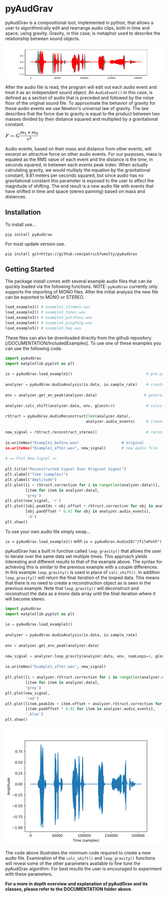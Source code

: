 # pyAudGrav

pyAudGrav is a compositional tool, implemented in python, that allows a user to algorithmically edit and rearrange audio clips, both in time and space, using gravity. Gravity, in this case, is metaphor used to describe the relationship between sound objects.

![Simple Example (gConst = 2)](/DOCUMENTATION/images/stimmen_shift.png)


After the audio file is read, the program will edit out each audio event and treat it as an independent sound object. An `AudioEvent()` in this case, is defined as a section of audio that is preceded and followed by the noise floor of the original sound file. To approximate the behavior of gravity for these audio events we use Newton's universal law of gravity. The law describes that the force due to gravity is equal to the product between two masses divided by their distance squared and multiplied by a gravitational constant. 

![Newtons Law of Gravity](/DOCUMENTATION/images/NewtonsLaw2.png)

Audio events, based on their mass and distance from other events, will excerpt an attractive force on other audio events. For our purposes, mass is equated as the RMS value of each event and the distance is the time, in seconds squared, in between each events peak index. When actually calculating gravity, we would multiply the equation by the gravitational constant, 9.81 meters per seconds squared, but since audio has no gravitational constant this parameter is exposed to the user to affect the magnitude of shifting. The end result is a new audio file with events that have shifted in time and space (stereo panning) based on mass and distances. 




## Installation

To install use... 

`pip install pyAudGrav` 

For most update version use. 

`pip install git+https://github.com/patrickTumulty/pyAudGrav`

## Getting Started 

The package install comes with several example audio files that can be quickly loaded via the following functions. NOTE: `pyAudGrav` currently only supports the importing of MONO files. After the initial analysis the new file can be exported to MONO or STEREO.  

```python
load_example1() # example1_stimmen.wav
load_example2() # example2_tones.wav
load_example3() # example3_potsPans.wav
load_example4() # example4_pingPong.wav
load_example5() # example5_hey.wav
```
These files can also be downloaded directly from the github repository [/DOCUMENTATION/IncludedExamples]. To use one of these examples you can use the 
following code. 

```python
import pyAudGrav 
import matplotlib.pyplot as plt

io = pyAudGrav.load_example1()                                 # pre packaged audio example

analyzer = pyAudGrav.AudioAnalysis(io.data, io.sample_rate)    # create an analyzer object 

env = analyzer.get_en_peak(analyzer.data)                     # generate envelope 

analyzer.calc_shift(analyzer.data, env, gConst=4)              # calculate gravity shifting

rStruct = pyAudGrav.AudioReconstruct(len(analyzer.data), 
                                    analyzer.audio_events)     # create reconstruction object

new_signal = rStruct.reconstruct_stereo()                      # reconstruct stereo signal

io.writeWav("Example1_before.wav)                   # original
io.writeWav("Example1_after.wav", new_signal)       # new audio file 

# == Plot New Signal == 

plt.title("Reconstructed Signal Over Original Signal")
plt.xlabel("Time (samples)")
plt.ylabel("Amplitude")
plt.plot([i + rStruct.correction for i in range(len(analyzer.data))],
         [item for item in analyzer.data],
         'grey')
plt.plot(new_signal, 'r')
plt.plot([obj.peakIdx + obj.offset + rStruct.correction for obj in analyzer.audio_events], 
         [obj.panOffset * 0.01 for obj in analyzer.audio_events], 
         '.b')
plt.show()

```

To use your own audio file simply swap...  

`io = pyAudGrav.load_example1()` with `io = pyAudGrav.AudioIO("/filePath")`

pyAudGrav has a built in function called `loop_gravity()` that allows the user to iterate over the same data set multiple times. This approach yields interesting and different results to that of the example above. The syntax for achieving this is similar to the previous example with a couple differences. In this example `loop_gravity()` is used in place of `calc_shift()`. In addition `loop_gravity()` will return the final iteration of the looped data. This means that there is no need to create a reconstruction object as is seen in the previous example. Note that `loop_gravity()` will deconstruct and reconstruct the data as a mono data array until the final iteration where it will become stereo. 

```python
import pyAudGrav
import matplotlib.pyplot as plt

io = pyAudGrav.load_example1()

analyzer = pyAudGrav.AudioAnalysis(io.data, io.sample_rate)

env = analyzer.get_env_peak(analyzer.data)

new_signal = analyzer.loop_gravity(analyzer.data, env, numLoops=4, gConst=4, plot=False)

io.writeWav("Example1_after.wav", new_signal)

plt.plot([i + analyzer.rStruct.correction for i in range(len(analyzer.data))],
         [item for item in analyzer.data],
         'grey')
plt.plot(new_signal,
         'red')
plt.plot([item.peakIdx + item.offset + analyzer.rStruct.correction for item in analyzer.audio_events],
         [item.panOffset * 0.01 for item in analyzer.audio_events],
         '.blue')
plt.show()

```

![Simple Gravity Example](/DOCUMENTATION/images/stimmen_gravity.gif)

The code above illustrates the minimum code required to create a new audio file. Examination of the `calc_shift()` and `loop_gravity()` functions will reveal some of the other parameters available to fine tune the pyAudGrav algorithm. For best results the user is encouraged to experiment with these parameters.

**For a more in depth overview and explanation of pyAudGrav and its classes, please refer to the DOCUMENTATION folder above.** 

 





